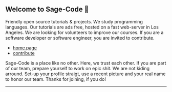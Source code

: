 ## Welcome to Sage-Code 👋

Friendly open source tutorials & projects. We study programming languages. Our tutorials are ads free, hosted on a fast web-server in Los Angeles. We are looking for volunteers to improve our courses. If you are a software developer or software engineer, you are invited to contribute.

* [home page](http://sagecode.net)
* [contribute](https://github.com/sage-code/.github/tree/main/profile/contribute.md)

Sage-Code is a place like no other. Here, we trust each other. If you are part of our team, prepare yourself to work on epic shit. We are not kiding arround. Set-up your profile straigt, use a recent picture and your real name to honor our team. Thanks for joining, if you do!

---
